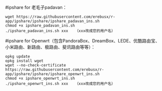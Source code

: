 #ipshare for 老毛子padavan：

```
wget https://raw.githubusercontent.com/erebusx/r-app/ipshare/ipshare/ipshare_padavan_ins.sh
chmod +x ipshare_padavan_ins.sh
./ipshare_padavan_ins.sh xxx   （xxx改成您的用户名）
```

#ipshare for Openwrt（包含PandoraBox、DreamBox、LEDE、优酷路由宝、小米路由、新路由、极路由、斐讯路由等等）：

```
opkg update
opkg install wget
wget --no-check-certificate https://raw.githubusercontent.com/erebusx/r-app/ipshare/ipshare/ipshare_openwrt_ins.sh
chmod +x ipshare_openwrt_ins.sh
./ipshare_openwrt_ins.sh xxx   （xxx改成您的用户名）
```
